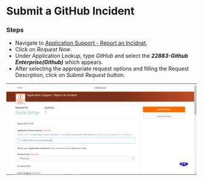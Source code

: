 # Submit a GitHub Incident

### Steps
* Navigate to [Application Support - Report an Incidnet](https://ford-dwp.onbmc.com/dwp/app/#/itemprofile/1109).
* Click on *Request Now*. 
* Under Application Lookup, type *GitHub* and select the ***22883-Github Enterprise(Github)*** which appears.
* After selecting the appropriate request options and filling the Request Descrption, click on *Submit Request* button. 

![](./assets/github_incident.png)